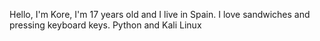 Hello, I'm Kore, I'm 17 years old and I live in Spain.
I love sandwiches and pressing keyboard keys.
Python and Kali Linux

